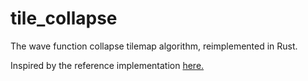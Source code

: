 # tile_collapse

The wave function collapse tilemap algorithm, reimplemented in Rust.

Inspired by the reference implementation [here.](https://github.com/mxgmn/WaveFunctionCollapse)
